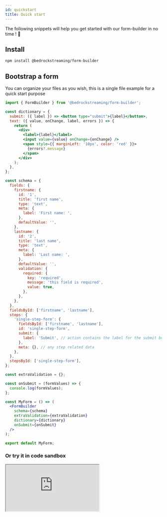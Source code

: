 ```yaml
---
id: quickstart
title: Quick start
---
```


The following snippets will help you get started with our form-builder in no time ! :rocket:

## Install

```sh
npm install @bedrockstreaming/form-builder
```

## Bootstrap a form

You can organize your files as you wish, this is a single file example for a quick start purpose

```jsx
import { FormBuilder } from '@bedrockstreaming/form-builder';

const dictionary = {
  submit: ({ label }) => <button type="submit">{label}</button>,
  text: ({ value, onChange, label, errors }) => {
    return (
      <div>
        <label>{label}</label>
        <input value={value} onChange={onChange} />
        <span style={{ marginLeft: '10px', color: 'red' }}>
          {errors?.message}
        </span>
      </div>
    );
  },
};

const schema = {
  fields: {
    firstname: {
      id: '1',
      title: 'first name',
      type: 'text',
      meta: {
        label: 'First name: ',
      },
      defaultValue: '',
    },
    lastname: {
      id: '2',
      title: 'last name',
      type: 'text',
      meta: {
        label: 'Last name: ',
      },
      defaultValue: '',
      validation: {
        required: {
          key: 'required',
          message: 'this field is required',
          value: true,
        },
      },
    },
  },
  fieldsById: ['firstname', 'lastname'],
  steps: {
    'single-step-form': {
      fieldsById: ['firstname', 'lastname'],
      id: 'single-step-form',
      submit: {
        label: 'Submit', // action contains the label for the submit button
      },
      meta: {}, // any step related data
    },
  },
  stepsById: ['single-step-form'],
};

const extraValidation = {};

const onSubmit = (formValues) => {
  console.log(formValues);
};

const MyForm = () => (
  <FormBuilder
    schema={schema}
    extraValidation={extraValidation}
    dictionary={dictionary}
    onSubmit={onSubmit}
  />
);

export default MyForm;
```

### Or try it in code sandbox

<iframe
  src="https://codesandbox.io/embed/simple-form-builder-pdxxd?fontsize=14&hidenavigation=1&theme=dark&editorsize=70&view=editor"
  style={{ width:"100%", height: "500px", border: 0, borderRadius: "4px", overflow:"hidden"}}
  title="simple-form-builder"
  allow="accelerometer; ambient-light-sensor; camera; encrypted-media; geolocation; gyroscope; hid; microphone; midi; payment; usb; vr; xr-spatial-tracking"
  sandbox="allow-forms allow-modals allow-popups allow-presentation allow-same-origin allow-scripts"
></iframe>
